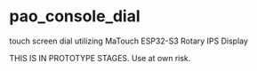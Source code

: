 # pao_console_dial
touch screen dial utilizing MaTouch ESP32-S3 Rotary IPS Display



THIS IS IN PROTOTYPE STAGES. Use at own risk.
